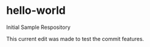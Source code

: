 # hello-world
Initial Sample Respository

This current edit was made to test the commit features.  
